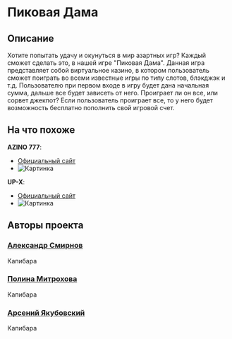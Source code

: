 # Пиковая Дама
## Описание
Хотите попытать удачу и окунуться в мир азартных игр? Каждый сможет сделать это, в нашей игре "Пиковая Дама". 
Данная игра представляет собой виртуальное казино, в котором пользователь сможет поиграть во всеми известные игры по типу слотов, блэкджэк и т.д.
Пользователю при первом входе в игру будет дана начальная сумма, дальше все будет зависеть от него. Проиграет ли он все, или сорвет джекпот?
Если пользователь проиграет все, то у него будет возможность бесплатно пополнить свой игровой счет.
## На что похоже
**AZINO 777**:
- [Официальный сайт](https://www.ngv7w-azino777.icu/ru/ "Официальный сайт")
- ![Картинка](http://uvao.ru/uploads/posts/2018-08/1533469912_screenshot-1.png "Подсказка")

**UP-X**:
- [Официальный сайт](https://www.ngv7w-azino777.icu/ru/](https://up2xf6x.xyz/) "Официальный сайт")
- ![Картинка](https://forum.bits.media/uploads/monthly_2022_05/L5W5nKEaAC4.jpg.1df255e04a284836a9641301c458e65e.jpg "Подсказка")
## Авторы проекта
### [Александр Смирнов](https://github.com/lilApril)
Капибара
### [Полина Митрохова](https://github.com/paullyaw)
Капибара
### [Арсений Якубовский](https://github.com/hunter3470)
Капибара
